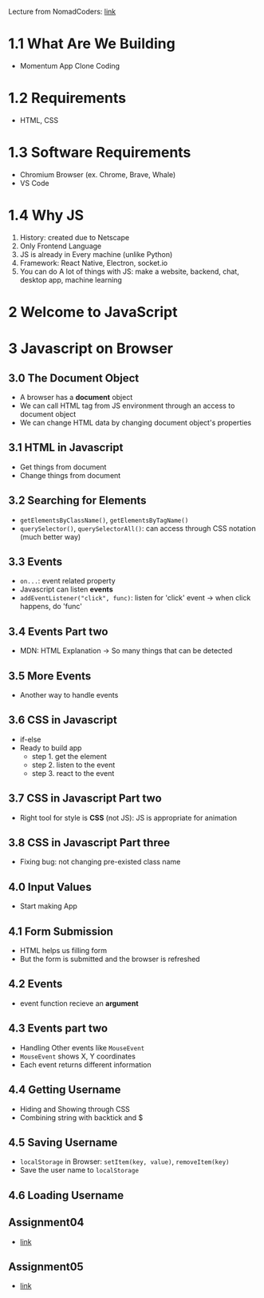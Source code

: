 Lecture from NomadCoders: [link](https://nomadcoders.co/javascript-for-beginners)

# 1.1 What Are We Building
* Momentum App Clone Coding

# 1.2 Requirements
* HTML, CSS

# 1.3 Software Requirements
* Chromium Browser (ex. Chrome, Brave, Whale)
* VS Code

# 1.4 Why JS
1. History: created due to Netscape
2. Only Frontend Language
3. JS is already in Every machine (unlike Python)
4. Framework: React Native, Electron, socket.io
5. You can do A lot of things with JS: make a website, backend, chat, desktop app, machine learning

# 2 Welcome to JavaScript

# 3 Javascript on Browser
## 3.0 The Document Object
* A browser has a **document** object
* We can call HTML tag from JS environment through an access to document object
* We can change HTML data by changing document object's properties

## 3.1 HTML in Javascript
* Get things from document
* Change things from document

## 3.2 Searching for Elements
* `getElementsByClassName()`, `getElementsByTagName()`
* `querySelector()`, `querySelectorAll()`: can access through CSS notation (much better way)

## 3.3 Events
* `on...`: event related property
* Javascript can listen **events**
* `addEventListener("click", func)`: listen for 'click' event -> when click happens, do 'func'

## 3.4 Events Part two
* MDN: HTML Explanation -> So many things that can be detected

## 3.5 More Events
* Another way to handle events

## 3.6 CSS in Javascript
* if-else
* Ready to build app
    - step 1. get the element
    - step 2. listen to the event
    - step 3. react to the event

## 3.7 CSS in Javascript Part two
* Right tool for style is **CSS** (not JS): JS is appropriate for animation

## 3.8 CSS in Javascript Part three
* Fixing bug: not changing pre-existed class name

## 4.0 Input Values
* Start making App

## 4.1 Form Submission
* HTML helps us filling form
* But the form is submitted and the browser is refreshed

## 4.2 Events
* event function recieve an **argument**

## 4.3 Events part two
* Handling Other events like `MouseEvent` 
* `MouseEvent` shows X, Y coordinates
* Each event returns different information

## 4.4 Getting Username
* Hiding and Showing through CSS
* Combining string with backtick and $

## 4.5 Saving Username
* `localStorage` in Browser: `setItem(key, value)`, `removeItem(key)`
* Save the user name to `localStorage`

## 4.6 Loading Username

## Assignment04
* [link](https://codesandbox.io/s/day-three-blueprint-forked-ztr0cr?file=/src/index.js)

## Assignment05
* [link](https://codesandbox.io/s/assignment05-qtj7yx)